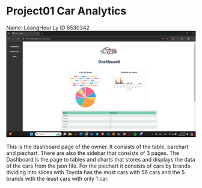 # Project01 Car Analytics
 Name: LeangHour Ly
 ID 6530342
![Dashboard](./screen01.png)

This is the dashboard page of the owner. It consists of the table, barchart and piechart. There are also the sidebar that consists of 3 pages. The Dashboard is the page to tables and charts that stores and displays the data of the cars from the json file.
For the piechart it consists of cars by brands dividing into slices with Toyota has the most cars with 56 cars and the 5 brands with the least cars with only 1 car.
